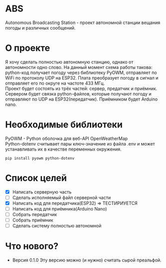 # ABS
 Autonomous Broadcasting Station - проект автономной станции вещания погоды и различных сообщений.
# О проекте
Я хочу сделать полностью автономную станцию, однако от автономности одно слово. На данный момент схема работы такова: python-код получает погоду через библиотеку PyOWM, отправляет по WiFi по протоколу UDP на ESP32. Плата преобразует погоду в сигнал и отправляет его по округе на частоте 433 МГц.  
Проект будет состоять из трёх частей: сервер, предатчик и приёмник.  
Сервером будет связка python-файлов, которые получают погоду и отправляют по UDP на ESP32(передатчик). Приёмником будет Arduino nano.
# Необходимые библиотеки
PyOWM - Python оболочка для веб-API OpenWeatherMap  
Python-dotenv считывает пары ключ-значение из файла .env и может устанавливать их в качестве переменных окружения.
```
pip install pyowm python-dotenv
```
# Список целей
- [X] Написать серверную часть
- [ ] Сделать исполняемый файл серверной части
- [X] Написать код для передатчика(ESP32) => ТЕСТИРИУЕТСЯ
- [ ] Написать код для приёмника(Arduino Nano)
- [ ] Собрать передатчик
- [ ] Собрать приёмник
- [ ] Сделать систему полностью автономной
# Что нового?
- Версия 0.1.0
    Эту версию можно (и нужно) считать сырой преальфой. 
